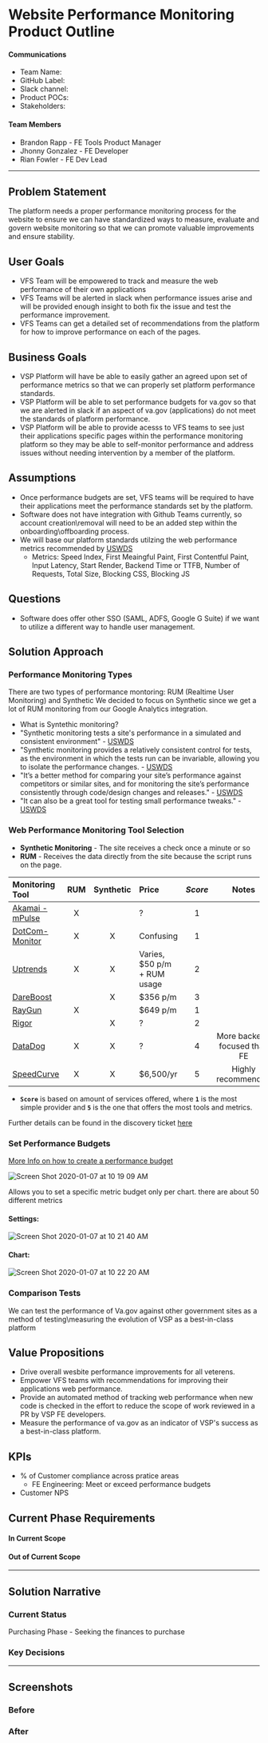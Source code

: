 # Website Performance Monitoring Product Outline

#### Communications
- Team Name: 
- GitHub Label: 
- Slack channel: 
- Product POCs:
- Stakeholders: 

#### Team Members
- Brandon Rapp - FE Tools Product Manager
- Jhonny Gonzalez - FE Developer
- Rian Fowler - FE Dev Lead

---

## Problem Statement
The platform needs a proper performance monitoring process for the website to ensure we can have standardized ways to measure, evaluate and govern website monitoring so that we can promote valuable improvements and ensure stability.

 
## User Goals
- VFS Team will be empowered to track and measure the web performance of their own applications
- VFS Teams will be alerted in slack when performance issues arise and will be provided enough insight to both fix the issue and test the performance improvement.
- VFS Teams can get a detailed set of recommendations from the platform for how to improve performance on each of the pages.

## Business Goals
- VSP Platform will have be able to easily gather an agreed upon set of performance metrics so that we can properly set platform performance standards.
- VSP Platform will be able to set performance budgets for va.gov so that we are alerted in slack if an aspect of va.gov (applications) do not meet the standards of platform performance.
- VSP Platform will be able to provide acesss to VFS teams to see just their applications specific pages within the performance monitoring platform so they may be able to self-monitor performance and address issues without needing intervention by a member of the platform.

## Assumptions
- Once performance budgets are set, VFS teams will be required to have their applications meet the performance standards set by the platform.
- Software does not have integration with Github Teams currently, so account creation\removal will need to be an added step within the onboarding\offboarding process.
- We will base our platform standards utilzing the web performance metrics recommended by [USWDS](https://designsystem.digital.gov/performance/glossary/#types-of-metrics)
  - Metrics: Speed Index, First Meaingful Paint, First Contentful Paint, Input Latency, Start Render, Backend Time or TTFB, Number of Requests, Total Size, Blocking CSS, Blocking JS

## Questions
- Software does offer other SSO (SAML, ADFS, Google G Suite) if we want to utilize a different way to handle user management.

## Solution Approach

### Performance Monitoring Types
There are two types of performance montoring: RUM (Realtime User Monitoring) and Synthetic
We decided to focus on Synthetic since we get a lot of RUM monitoring from our Google Analytics integration.
- What is Syntethic monitoring?
 - "Synthetic monitoring tests a site's performance in a simulated and consistent environment" - [USWDS](https://designsystem.digital.gov/performance/glossary/#types-of-metrics)
 - "Synthetic monitoring provides a relatively consistent control for tests, as the environment in which the tests run can be invariable, allowing you to isolate the performance changes. - [USWDS](https://designsystem.digital.gov/performance/glossary/#types-of-metrics)
 - "It’s a better method for comparing your site’s performance against competitors or similar sites, and for monitoring the site’s performance consistently through code/design changes and releases." - [USWDS](https://designsystem.digital.gov/performance/glossary/#types-of-metrics)
 - "It can also be a great tool for testing small performance tweaks." - [USWDS](https://designsystem.digital.gov/performance/glossary/#types-of-metrics)

### Web Performance Monitoring Tool Selection

- **Synthetic Monitoring** - The site receives a check once a minute or so
- **RUM** - Receives the data directly from the site because the script runs on the page.

| Monitoring Tool | RUM | Synthetic | Price | *Score* | Notes |
| :--- | :---: | :---: | :--- | :---: |  :---: | 
| [Akamai - mPulse](https://www.akamai.com/us/en/products/performance/mpulse-real-user-monitoring.jsp) | X |   | ? | 1 | |
| [DotCom-Monitor](https://www.dotcom-monitor.com/website-speed-monitoring/) | X | X | Confusing | 1 | |
| [Uptrends](https://www.uptrends.com/products/web-performance-monitoring) | X | X | Varies, $50 p/m + RUM usage | 2 | |
| [DareBoost](https://www.dareboost.com/en) |   | X | $356 p/m | 3 | |
| [RayGun](https://raygun.com/) | X |   | $649 p/m | 1 | |
| [Rigor](https://rigor.com/) |   | X | ? | 2 | |
| [DataDog](https://www.datadoghq.com) | X | X | ? | 4 | More backend focused than FE|
| [SpeedCurve](https://speedcurve.com/) | X | X | $6,500/yr | 5 | Highly recommended |

* **`Score`** is based on amount of services offered, where **`1`** is the most simple provider and **`5`** is the one that offers the most tools and metrics.

Further details can be found in the discovery ticket [here](https://github.com/department-of-veterans-affairs/va.gov-team/issues/4187)


### Set Performance Budgets
[More Info on how to create a performance budget](https://support.speedcurve.com/en/articles/1539827-create-performance-budgets-and-set-alerts)

![Screen Shot 2020-01-07 at 10 19 09 AM](https://user-images.githubusercontent.com/55560129/71905985-3cb9e700-3137-11ea-8ff5-03c1ea75d798.png)

Allows you to set a specific metric budget only per chart. there are about 50 different metrics

#### Settings:

![Screen Shot 2020-01-07 at 10 21 40 AM](https://user-images.githubusercontent.com/55560129/71906274-beaa1000-3137-11ea-8ac7-2a9d76429c82.png)

#### Chart:

![Screen Shot 2020-01-07 at 10 22 20 AM](https://user-images.githubusercontent.com/55560129/71906294-c669b480-3137-11ea-8be3-30ace23706db.png)

### Comparison Tests
We can test the performance of Va.gov against other government sites as a method of testing\measuring the evolution of VSP as a best-in-class platform


## Value Propositions
- Drive overall wesbite performance improvements for all veterens.
- Empower VFS teams with recommendations for improving their applications web performance.
- Provide an automated method of tracking web performance when new code is checked  in the effort to reduce the scope of work reviewed in a PR by VSP FE developers.
- Measure the performance of va.gov as an indicator of VSP's success as a best-in-class platform.

## KPIs
- % of Customer compliance across pratice areas
  - FE Engineering: Meet or exceed performance budgets
- Customer NPS


## Current Phase Requirements

#### In Current Scope

#### Out of Current Scope

---

## Solution Narrative

### Current Status
Purchasing Phase - Seeking the finances to purchase 

### Key Decisions

---
   
## Screenshots

### Before

### After
